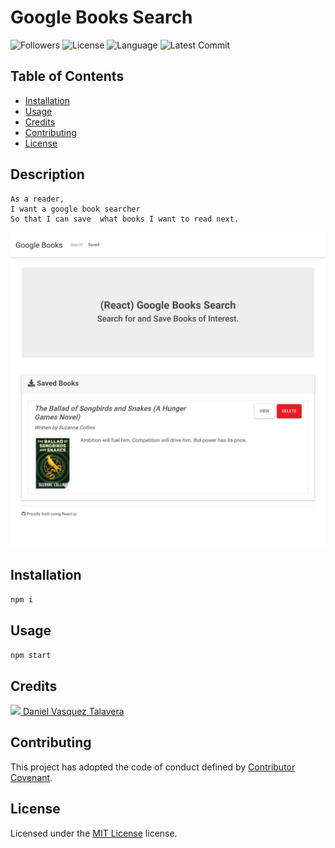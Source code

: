 # Google Books Search 
![Followers](https://img.shields.io/github/followers/DVasquez4155?style=social) ![License](https://img.shields.io/github/license/DVasquez4155/Google-Books-Search) ![Language](https://img.shields.io/github/languages/top/DVasquez4155/Google-Books-Search) ![Latest Commit](https://img.shields.io/github/last-commit/DVasquez4155/Google-Books-Search)
## Table of Contents
* [Installation](#Installation)
* [Usage](#Usage)
* [Credits](#Credits)
* [Contributing](#Contributing)
* [License](#License)
## Description
```
As a reader,
I want a google book searcher
So that I can save  what books I want to read next.
```

[![Image that shows the project](./assets/img/icon.png)](https://google-book-search-dvasquez415.herokuapp.com/)

## Installation
```npm i```
## Usage
```npm start```
## Credits
[<img src="https://avatars0.githubusercontent.com/u/22107830?v=4" width="50"/> Daniel Vasquez Talavera](https://github.com/DVasquez4155)
## Contributing
This project has adopted the code of conduct defined by [Contributor Covenant](https://www.contributor-covenant.org/version/2/0/code_of_conduct/).
## License
Licensed under the [MIT License](https://choosealicense.com/licenses/mit/) license.